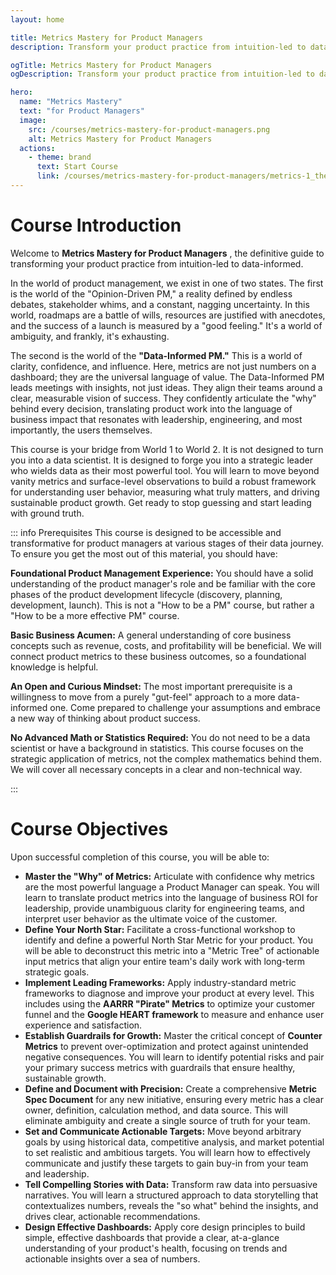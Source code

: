 ```yaml
---
layout: home

title: Metrics Mastery for Product Managers
description: Transform your product practice from intuition-led to data-informed. This course forges you into a strategic leader who wields data to understand user behavior, measure what matters, and drive sustainable product growth.

ogTitle: Metrics Mastery for Product Managers
ogDescription: Transform your product practice from intuition-led to data-informed. This course forges you into a strategic leader who wields data to understand user behavior, measure what matters, and drive sustainable product growth.

hero:
  name: "Metrics Mastery"
  text: "for Product Managers"
  image:
    src: /courses/metrics-mastery-for-product-managers.png
    alt: Metrics Mastery for Product Managers
  actions:
    - theme: brand
      text: Start Course
      link: /courses/metrics-mastery-for-product-managers/metrics-1_the-philosophy-of-measurement
---
```

# Course Introduction

Welcome to  **Metrics Mastery for Product Managers** , the definitive guide to transforming your product practice from intuition-led to data-informed.

In the world of product management, we exist in one of two states. The first is the world of the "Opinion-Driven PM," a reality defined by endless debates, stakeholder whims, and a constant, nagging uncertainty. In this world, roadmaps are a battle of wills, resources are justified with anecdotes, and the success of a launch is measured by a "good feeling." It's a world of ambiguity, and frankly, it's exhausting.

The second is the world of the **"Data-Informed PM."** This is a world of clarity, confidence, and influence. Here, metrics are not just numbers on a dashboard; they are the universal language of value. The Data-Informed PM leads meetings with insights, not just ideas. They align their teams around a clear, measurable vision of success. They confidently articulate the "why" behind every decision, translating product work into the language of business impact that resonates with leadership, engineering, and most importantly, the users themselves.

This course is your bridge from World 1 to World 2. It is not designed to turn you into a data scientist. It is designed to forge you into a strategic leader who wields data as their most powerful tool. You will learn to move beyond vanity metrics and surface-level observations to build a robust framework for understanding user behavior, measuring what truly matters, and driving sustainable product growth. Get ready to stop guessing and start leading with ground truth.

::: info Prerequisites
This course is designed to be accessible and transformative for product managers at various stages of their data journey. To ensure you get the most out of this material, you should have:

**Foundational Product Management Experience:** You should have a solid understanding of the product manager's role and be familiar with the core phases of the product development lifecycle (discovery, planning, development, launch). This is not a "How to be a PM" course, but rather a "How to be a more effective PM" course.

**Basic Business Acumen:** A general understanding of core business concepts such as revenue, costs, and profitability will be beneficial. We will connect product metrics to these business outcomes, so a foundational knowledge is helpful.

**An Open and Curious Mindset:** The most important prerequisite is a willingness to move from a purely "gut-feel" approach to a more data-informed one. Come prepared to challenge your assumptions and embrace a new way of thinking about product success.

**No Advanced Math or Statistics Required:** You do not need to be a data scientist or have a background in statistics. This course focuses on the strategic application of metrics, not the complex mathematics behind them. We will cover all necessary concepts in a clear and non-technical way.

:::

# Course Objectives

Upon successful completion of this course, you will be able to:

* **Master the "Why" of Metrics:** Articulate with confidence why metrics are the most powerful language a Product Manager can speak. You will learn to translate product metrics into the language of business ROI for leadership, provide unambiguous clarity for engineering teams, and interpret user behavior as the ultimate voice of the customer.
* **Define Your North Star:** Facilitate a cross-functional workshop to identify and define a powerful North Star Metric for your product. You will be able to deconstruct this metric into a "Metric Tree" of actionable input metrics that align your entire team's daily work with long-term strategic goals.
* **Implement Leading Frameworks:** Apply industry-standard metric frameworks to diagnose and improve your product at every level. This includes using the **AARRR "Pirate" Metrics** to optimize your customer funnel and the **Google HEART framework** to measure and enhance user experience and satisfaction.
* **Establish Guardrails for Growth:** Master the critical concept of **Counter Metrics** to prevent over-optimization and protect against unintended negative consequences. You will learn to identify potential risks and pair your primary success metrics with guardrails that ensure healthy, sustainable growth.
* **Define and Document with Precision:** Create a comprehensive **Metric Spec Document** for any new initiative, ensuring every metric has a clear owner, definition, calculation method, and data source. This will eliminate ambiguity and create a single source of truth for your team.
* **Set and Communicate Actionable Targets:** Move beyond arbitrary goals by using historical data, competitive analysis, and market potential to set realistic and ambitious targets. You will learn how to effectively communicate and justify these targets to gain buy-in from your team and leadership.
* **Tell Compelling Stories with Data:** Transform raw data into persuasive narratives. You will learn a structured approach to data storytelling that contextualizes numbers, reveals the "so what" behind the insights, and drives clear, actionable recommendations.
* **Design Effective Dashboards:** Apply core design principles to build simple, effective dashboards that provide a clear, at-a-glance understanding of your product's health, focusing on trends and actionable insights over a sea of numbers.

<br/><StartCourseButton :link="$frontmatter.hero.actions[0].link" text="Get Started" />
